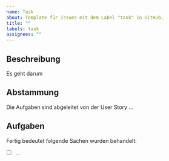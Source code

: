 ```yaml
---
name: Task
about: Template für Issues mit dem Label "task" in GitHub.
title: ""
labels: task
assignees: ""
---
```


## Beschreibung

Es geht darum

## Abstammung

Die Aufgaben sind abgeleitet von der User Story ...

## Aufgaben

Fertig bedeutet folgende Sachen wurden behandelt:

- [ ] ...
